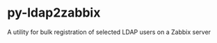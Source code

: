 py-ldap2zabbix
==============

A utility for bulk registration of selected LDAP users on a Zabbix server
